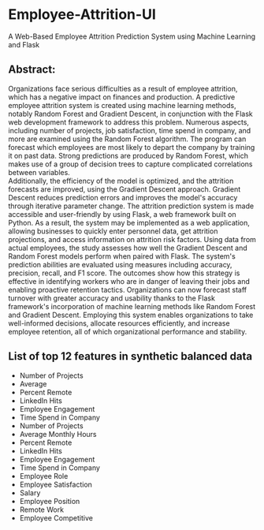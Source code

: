 # Employee-Attrition-UI
A Web-Based Employee Attrition Prediction   System using Machine Learning and Flask 
## Abstract: 
Organizations face serious difficulties as a result of employee attrition, which has a negative impact on finances and production. A predictive employee attrition system is created using machine learning methods, notably Random Forest and Gradient Descent, in conjunction with the Flask web development framework to address this problem. 
Numerous aspects, including number of projects, job satisfaction, time spend in company, and more are examined using the Random Forest algorithm. The program can forecast which employees are most likely to depart the company by training it on past data. Strong predictions are produced by Random Forest, which makes use of a group of decision trees to capture complicated correlations between variables.  
Additionally, the efficiency of the model is optimized, and the attrition forecasts are improved, using the Gradient Descent approach. Gradient Descent reduces prediction errors and improves the model's accuracy through iterative parameter change. 
The attrition prediction system is made accessible and user-friendly by using Flask, a web framework built on Python. As a result, the system may be implemented as a web application, allowing businesses to quickly enter personnel data, get attrition projections, and access information on attrition risk factors. 
Using data from actual employees, the study assesses how well the Gradient Descent and Random Forest models perform when paired with Flask. The system's prediction abilities are evaluated using measures including accuracy, precision, recall, and F1 score. The outcomes show how this strategy is effective in identifying workers who are in danger of leaving their jobs and enabling proactive retention tactics. 
Organizations can now forecast staff turnover with greater accuracy and usability thanks to the Flask framework's incorporation of machine learning methods like Random Forest and Gradient Descent. Employing this system enables organizations to take well-informed decisions, allocate resources efficiently, and increase employee retention, all of which organizational performance and stability. 

## List of top 12 features in synthetic balanced data 
- Number of Projects
- Average 
- Percent Remote
- LinkedIn Hits
- Employee Engagement
- Time Spend in Company
- Number of Projects 
- Average Monthly Hours 
- Percent Remote 
- LinkedIn Hits 
- Employee Engagement 
- Time Spend in Company 
- Employee Role 
- Employee Satisfaction 
- Salary 
- Employee Position 
- Remote Work 
- Employee Competitive
